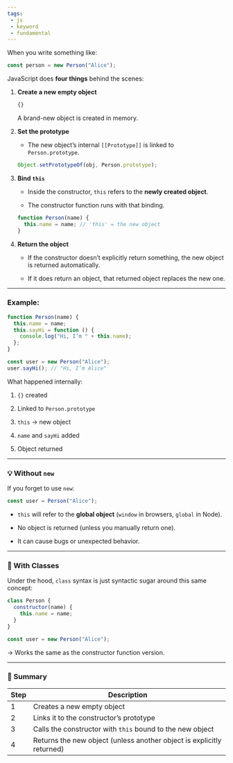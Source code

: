```yaml
---
tags: 
 - js
 - keyword
 - fundamental
---
```


When you write something like:

```js
const person = new Person("Alice");
```

JavaScript does **four things** behind the scenes:

1. **Create a new empty object**
    
    ```js
    {}
    ```
    
    A brand-new object is created in memory.
    
2. **Set the prototype**
    
    - The new object’s internal `[[Prototype]]` is linked to `Person.prototype`.
        
    
    ```js
    Object.setPrototypeOf(obj, Person.prototype);
    ```
    
3. **Bind `this`**
    
    - Inside the constructor, `this` refers to the **newly created object**.
        
    - The constructor function runs with that binding.
        
    
    ```js
    function Person(name) {
      this.name = name; // 'this' = the new object
    }
    ```
    
4. **Return the object**
    
    - If the constructor doesn’t explicitly return something, the new object is returned automatically.
        
    - If it does return an object, that returned object replaces the new one.
        

---

### Example:

```js
function Person(name) {
  this.name = name;
  this.sayHi = function () {
    console.log("Hi, I’m " + this.name);
  };
}

const user = new Person("Alice");
user.sayHi(); // "Hi, I’m Alice"
```

What happened internally:

1. `{}` created
    
2. Linked to `Person.prototype`
    
3. `this` → new object
    
4. `name` and `sayHi` added
    
5. Object returned
    

---

### 💡 Without `new`

If you forget to use `new`:

```js
const user = Person("Alice");
```

- `this` will refer to the **global object** (`window` in browsers, `global` in Node).
    
- No object is returned (unless you manually return one).
    
- It can cause bugs or unexpected behavior.
    

---

### 🧬 With Classes

Under the hood, `class` syntax is just syntactic sugar around this same concept:

```js
class Person {
  constructor(name) {
    this.name = name;
  }
}

const user = new Person("Alice");
```

→ Works the same as the constructor function version.

---

### 🧠 Summary

|Step|Description|
|---|---|
|1|Creates a new empty object|
|2|Links it to the constructor’s prototype|
|3|Calls the constructor with `this` bound to the new object|
|4|Returns the new object (unless another object is explicitly returned)|